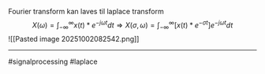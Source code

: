 Fourier transform kan laves til laplace transform
$$X(\omega)=\int^\infty_{-\infty} x(t)*e^{-j\omega t} dt \Rightarrow X(\sigma , \omega) = \int^\infty_{-\infty} [x(t)*e^{-\sigma t}]e^{-j\omega t} dt$$
![[Pasted image 20251002082542.png]]

---
#signalprocessing  #laplace